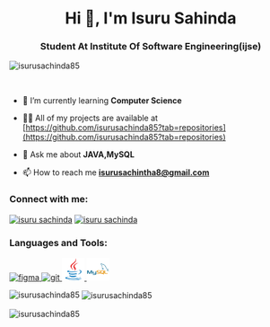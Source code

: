 <h1 align="center">Hi 👋, I'm Isuru Sahinda</h1>
<h3 align="center">Student At Institute Of Software Engineering(ijse)</h3>

<p align="left"> <img src="https://komarev.com/ghpvc/?username=isurusachinda85&label=Profile%20views&color=0e75b6&style=flat" alt="isurusachinda85" /> </p>

<p align="left"> <a href="https://twitter.com/" target="blank"><img src="https://img.shields.io/twitter/follow/?logo=twitter&style=for-the-badge" alt="" /></a> </p>

- 🌱 I’m currently learning **Computer Science**

- 👨‍💻 All of my projects are available at [https://github.com/isurusachinda85?tab=repositories](https://github.com/isurusachinda85?tab=repositories)

- 💬 Ask me about **JAVA,MySQL**

- 📫 How to reach me **isurusachintha8@gmail.com**

<h3 align="left">Connect with me:</h3>
<p align="left">
<a href="https://linkedin.com/in/isuru sachinda" target="blank"><img align="center" src="https://raw.githubusercontent.com/rahuldkjain/github-profile-readme-generator/master/src/images/icons/Social/linked-in-alt.svg" alt="isuru sachinda" height="30" width="40" /></a>
<a href="https://www.hackerrank.com/isuru sachinda" target="blank"><img align="center" src="https://raw.githubusercontent.com/rahuldkjain/github-profile-readme-generator/master/src/images/icons/Social/hackerrank.svg" alt="isuru sachinda" height="30" width="40" /></a>
</p>

<h3 align="left">Languages and Tools:</h3>
<p align="left"> <a href="https://www.figma.com/" target="_blank" rel="noreferrer"> <img src="https://www.vectorlogo.zone/logos/figma/figma-icon.svg" alt="figma" width="40" height="40"/> </a> <a href="https://git-scm.com/" target="_blank" rel="noreferrer"> <img src="https://www.vectorlogo.zone/logos/git-scm/git-scm-icon.svg" alt="git" width="40" height="40"/> </a> <a href="https://www.java.com" target="_blank" rel="noreferrer"> <img src="https://raw.githubusercontent.com/devicons/devicon/master/icons/java/java-original.svg" alt="java" width="40" height="40"/> </a> <a href="https://www.mysql.com/" target="_blank" rel="noreferrer"> <img src="https://raw.githubusercontent.com/devicons/devicon/master/icons/mysql/mysql-original-wordmark.svg" alt="mysql" width="40" height="40"/> </a> </p>

<p><img align="left" src="https://github-readme-stats.vercel.app/api/top-langs?username=isurusachinda85&show_icons=true&locale=en&layout=compact" alt="isurusachinda85" /></p>

<p>&nbsp;<img align="center" src="https://github-readme-stats.vercel.app/api?username=isurusachinda85&show_icons=true&locale=en" alt="isurusachinda85" /></p>

<p><img align="center" src="https://github-readme-streak-stats.herokuapp.com/?user=isurusachinda85&" alt="isurusachinda85" /></p>
